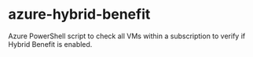 # azure-hybrid-benefit
Azure PowerShell script to check all VMs within a subscription to verify if Hybrid Benefit is enabled.
